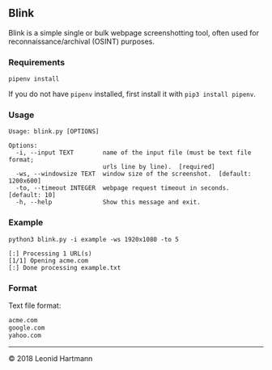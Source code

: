 ## Blink

Blink is a simple single or bulk webpage screenshotting tool, often used for reconnaissance/archival (OSINT) purposes.

### Requirements

`pipenv install`

If you do not have `pipenv` installed, first install it with `pip3 install pipenv`.

### Usage

```console
Usage: blink.py [OPTIONS]

Options:
  -i, --input TEXT        name of the input file (must be text file format;
                          urls line by line).  [required]
  -ws, --windowsize TEXT  window size of the screenshot.  [default: 1200x600]
  -to, --timeout INTEGER  webpage request timeout in seconds.  [default: 10]
  -h, --help              Show this message and exit.
```

### Example

```console
python3 blink.py -i example -ws 1920x1080 -to 5

[:] Processing 1 URL(s)
[1/1] Opening acme.com
[:] Done processing example.txt
```

### Format

Text file format:

```txt
acme.com
google.com
yahoo.com
```

---

&copy; 2018 Leonid Hartmann